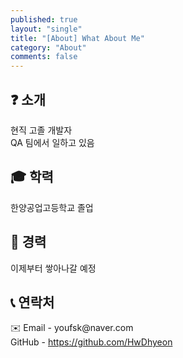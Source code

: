 ```yaml
---
published: true
layout: "single"
title: "[About] What About Me"
category: "About"
comments: false
---
```


## ❓ 소개

현직 고졸 개발자<br>
QA 팀에서 일하고 있음

## 🎓 학력

한양공업고등학교 졸업

## 🏢 경력

이제부터 쌓아나갈 예정

## 📞 연락처

✉️ Email - youfsk&#64;naver&#46;com<br>
GitHub - https://github.com/HwDhyeon